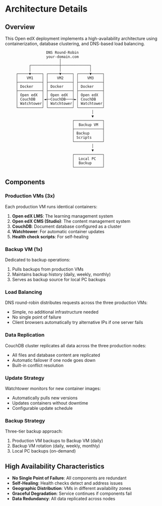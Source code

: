 # Architecture Details

## Overview

This Open edX deployment implements a high-availability architecture using containerization, database clustering, and DNS-based load balancing.

```
                   DNS Round-Robin
                   your-domain.com
                         │
           ┌─────────────┼─────────────┐
           │             │             │
     ┌─────▼─────┐ ┌─────▼─────┐ ┌─────▼─────┐
     │    VM1    │ │    VM2    │ │    VM3    │
     ├───────────┤ ├───────────┤ ├───────────┤
     │ Docker    │ │ Docker    │ │ Docker    │
     ├───────────┤ ├───────────┤ ├───────────┤
     │ Open edX  │ │ Open edX  │ │ Open edX  │
     │ CouchDB   │◄┼─CouchDB───┼►│ CouchDB   │
     │ Watchtower│ │ Watchtower│ │ Watchtower│
     └───────────┘ └───────────┘ └───────────┘
                                        │
                                        ▼
                               ┌─────────────┐
                               │  Backup VM  │
                               ├─────────────┤
                               │ Backup      │
                               │ Scripts     │
                               └─────────────┘
                                        │
                                        ▼
                               ┌─────────────┐
                               │  Local PC   │
                               │  Backup     │
                               └─────────────┘
```

## Components

### Production VMs (3x)

Each production VM runs identical containers:

1. **Open edX LMS**: The learning management system
2. **Open edX CMS (Studio)**: The content management system
3. **CouchDB**: Document database configured as a cluster
4. **Watchtower**: For automatic container updates
5. **Health check scripts**: For self-healing

### Backup VM (1x)

Dedicated to backup operations:
1. Pulls backups from production VMs
2. Maintains backup history (daily, weekly, monthly)
3. Serves as backup source for local PC backups

### Load Balancing

DNS round-robin distributes requests across the three production VMs:
- Simple, no additional infrastructure needed
- No single point of failure
- Client browsers automatically try alternative IPs if one server fails

### Data Replication

CouchDB cluster replicates all data across the three production nodes:
- All files and database content are replicated
- Automatic failover if one node goes down
- Built-in conflict resolution

### Update Strategy

Watchtower monitors for new container images:
- Automatically pulls new versions
- Updates containers without downtime
- Configurable update schedule

### Backup Strategy

Three-tier backup approach:
1. Production VM backups to Backup VM (daily)
2. Backup VM rotation (daily, weekly, monthly)
3. Local PC backups (on-demand)

## High Availability Characteristics

- **No Single Point of Failure**: All components are redundant
- **Self-Healing**: Health checks detect and address issues
- **Geographic Distribution**: VMs in different availability zones
- **Graceful Degradation**: Service continues if components fail
- **Data Redundancy**: All data replicated across nodes


